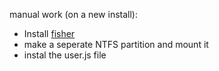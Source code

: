 manual work (on a new install):
  - Install [fisher](https://github.com/jorgebucaran/fisher) 
  - make a seperate NTFS partition and mount it
  - instal the user.js file
